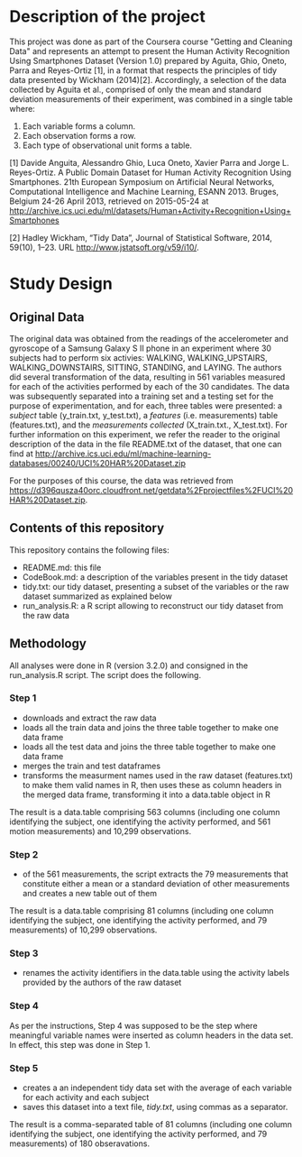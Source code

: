
Description of the project
==========================

This project was done as part of the Coursera course "Getting and Cleaning Data" and represents an attempt to present the Human Activity Recognition Using Smartphones Dataset (Version 1.0) prepared by Aguita, Ghio, Oneto, Parra and Reyes-Ortiz [1], in a format that respects the principles of tidy data presented by Wickham (2014)[2]. Accordingly, a selection of the data collected by Aguita et al., comprised of only the mean and standard deviation measurements of their experiment, was combined in a single table where:

1. Each variable forms a column.
2. Each observation forms a row.
3. Each type of observational unit forms a table.



[1] Davide Anguita, Alessandro Ghio, Luca Oneto, Xavier Parra and Jorge L. Reyes-Ortiz. A Public Domain Dataset for Human Activity Recognition Using Smartphones. 21th European Symposium on Artificial Neural Networks, Computational Intelligence and Machine Learning, ESANN 2013. Bruges, Belgium 24-26 April 2013, retrieved on 2015-05-24 at http://archive.ics.uci.edu/ml/datasets/Human+Activity+Recognition+Using+Smartphones

[2] Hadley Wickham, “Tidy Data”, Journal of Statistical Software, 2014, 59(10), 1–23. URL http://www.jstatsoft.org/v59/i10/.


Study Design
============

## Original Data

The original data was obtained from the readings of the accelerometer and gyroscope of a Samsung Galaxy S II phone in an experiment where 30 subjects had to perform six activies: WALKING, WALKING_UPSTAIRS, WALKING_DOWNSTAIRS, SITTING, STANDING, and LAYING. The authors did several transformation of the data, resulting in 561 variables measured for each of the activities performed by each of the 30 candidates. The data was subsequently separated into a training set and a testing set for the purpose of experimentation, and for each, three tables were presented: a *subject* table (y_train.txt, y_test.txt), a *features* (i.e. measurements) table (features.txt), and the *measurements collected* (X_train.txt., X_test.txt). For further information on this experiment, we refer the reader to the original description of the data in the file README.txt of the dataset, that one can find at http://archive.ics.uci.edu/ml/machine-learning-databases/00240/UCI%20HAR%20Dataset.zip

For the purposes of this course, the data was retrieved from https://d396qusza40orc.cloudfront.net/getdata%2Fprojectfiles%2FUCI%20HAR%20Dataset.zip.

## Contents of this repository

This repository contains the following files:
- README.md: this file
- CodeBook.md: a description of the variables present in the tidy dataset
- tidy.txt: our tidy dataset, presenting a subset of the variables or the raw dataset summarized as explained below
- run_analysis.R: a R script allowing to reconstruct our tidy dataset from the raw data

## Methodology

All analyses were done in R (version 3.2.0) and consigned in the run_analysis.R script. The script does the following.

### Step 1
- downloads and extract the raw data
- loads all the train data and joins the three table together to make one data frame
- loads all the test data and joins the three table together to make one data frame
- merges the train and test dataframes
- transforms the measurment names used in the raw dataset (features.txt) to make them valid names in R, then uses these as column headers in the merged data frame, transforming it into a data.table object in R

The result is a data.table comprising 563 columns (including one column identifying the subject, one identifying the activity performed, and 561 motion measurements) and 10,299 observations.

### Step 2
- of the 561 measurements, the script extracts the 79 measurements that constitute either a mean or a standard deviation of other measurements and creates a new table out of them

The result is a data.table comprising 81 columns (including one column identifying the subject, one identifying the activity performed, and 79 measurements) of 10,299 observations.

### Step 3
- renames the activity identifiers in the data.table using the activity labels provided by the authors of the raw dataset

### Step 4
As per the instructions, Step 4 was supposed to be the step where meaningful variable names were inserted as column headers in the data set. In effect, this step was done in Step 1.

### Step 5
- creates a an independent tidy data set with the average of each variable for each activity and each subject
- saves this dataset into a text file, *tidy.txt*, using commas as a separator.

The result is a comma-separated table of 81 columns (including one column identifying the subject, one identifying the activity performed, and 79 measurements) of 180 obseravations.









